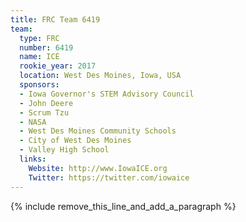```yaml
---
title: FRC Team 6419
team:
  type: FRC
  number: 6419
  name: ICE
  rookie_year: 2017
  location: West Des Moines, Iowa, USA
  sponsors:
  - Iowa Governor's STEM Advisory Council
  - John Deere
  - Scrum Tzu
  - NASA
  - West Des Moines Community Schools
  - City of West Des Moines
  - Valley High School
  links:
    Website: http://www.IowaICE.org
    Twitter: https://twitter.com/iowaice
---
```


{% include remove_this_line_and_add_a_paragraph %}